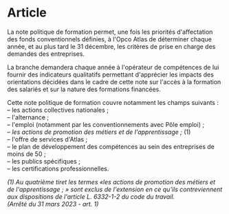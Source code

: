 # Article

La note politique de formation permet, une fois les priorités d'affectation des fonds conventionnels définies, à l'Opco Atlas de déterminer chaque année, et au plus tard le 31 décembre, les critères de prise en charge des demandes des entreprises.

La branche demandera chaque année à l'opérateur de compétences de lui fournir des indicateurs qualitatifs permettant d'apprécier les impacts des orientations décidées dans le cadre de cette note sur l'accès à la formation des salariés et sur la nature des formations financées.

Cette note politique de formation couvre notamment les champs suivants :  
 – les actions collectives nationales ;  
 – l'alternance ;  
 – l'emploi (notamment par les conventionnements avec Pôle emploi) ;  
*– les actions de promotion des métiers et de l'apprentissage ;* (1)   
 – l'offre de services d'Atlas ;  
 – le plan de développement des compétences au sein des entreprises de moins de 50 ;  
 – les publics spécifiques ;  
 – les certifications professionnelles.

 *(1) Au quatrième tiret les termes «les actions de promotion des métiers et de l'apprentissage ; » sont exclus de l'extension en ce qu'ils contreviennent aux dispositions de l'article L. 6332-1-2 du code du travail.   
 (Arrêté du 31 mars 2023 - art. 1)*

